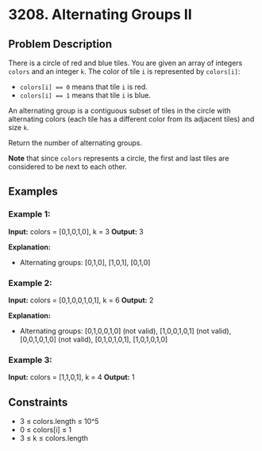 # 3208. Alternating Groups II

## Problem Description

There is a circle of red and blue tiles. You are given an array of integers `colors` and an integer `k`. The color of tile `i` is represented by `colors[i]`:

- `colors[i] == 0` means that tile `i` is red.
- `colors[i] == 1` means that tile `i` is blue.

An alternating group is a contiguous subset of tiles in the circle with alternating colors (each tile has a different color from its adjacent tiles) and size `k`.

Return the number of alternating groups.

**Note** that since `colors` represents a circle, the first and last tiles are considered to be next to each other.

## Examples

### Example 1:

**Input:** colors = [0,1,0,1,0], k = 3
**Output:** 3

**Explanation:**
- Alternating groups: [0,1,0], [1,0,1], [0,1,0]

### Example 2:

**Input:** colors = [0,1,0,0,1,0,1], k = 6
**Output:** 2

**Explanation:**
- Alternating groups: [0,1,0,0,1,0] (not valid), [1,0,0,1,0,1] (not valid), [0,0,1,0,1,0] (not valid), [0,1,0,1,0,1], [1,0,1,0,1,0]

### Example 3:

**Input:** colors = [1,1,0,1], k = 4
**Output:** 1

## Constraints

- 3 ≤ colors.length ≤ 10^5
- 0 ≤ colors[i] ≤ 1
- 3 ≤ k ≤ colors.length